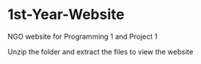 # 1st-Year-Website
NGO website for Programming 1 and Project 1

Unzip the folder and extract the files to view the website

